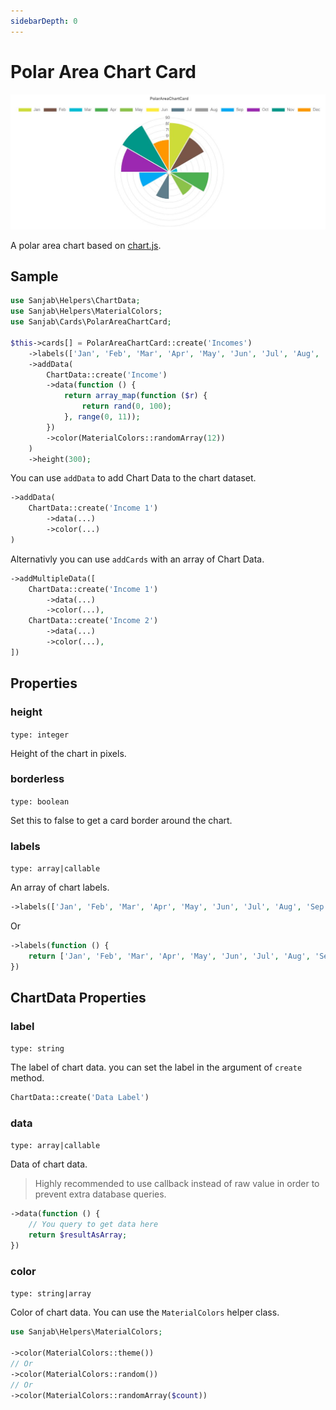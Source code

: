 ```yaml
---
sidebarDepth: 0
---
```

# Polar Area Chart Card
![Polar Area Chart Card](../images/screenshots/cards/polar-area-chart.jpg)


A polar area chart based on [chart.js](https://www.chartjs.org/docs/latest/charts/polar.html).

## Sample
```php
use Sanjab\Helpers\ChartData;
use Sanjab\Helpers\MaterialColors;
use Sanjab\Cards\PolarAreaChartCard;

$this->cards[] = PolarAreaChartCard::create('Incomes')
    ->labels(['Jan', 'Feb', 'Mar', 'Apr', 'May', 'Jun', 'Jul', 'Aug', 'Sep', 'Oct', 'Nov', 'Dec'])
    ->addData(
        ChartData::create('Income')
        ->data(function () {
            return array_map(function ($r) {
                return rand(0, 100);
            }, range(0, 11));
        })
        ->color(MaterialColors::randomArray(12))
    )
    ->height(300);

```

You can use `addData` to add Chart Data to the chart dataset.
```php
->addData(
    ChartData::create('Income 1')
        ->data(...)
        ->color(...)
)
```

Alternativly you can use `addCards` with an array of Chart Data.
```php
->addMultipleData([
    ChartData::create('Income 1')
        ->data(...)
        ->color(...),
    ChartData::create('Income 2')
        ->data(...)
        ->color(...),
])
```

## Properties

### height
`type: integer`

Height of the chart in pixels.

### borderless
`type: boolean`

Set this to false to get a card border around the chart.

### labels
`type: array|callable`

An array of chart labels.

```php
->labels(['Jan', 'Feb', 'Mar', 'Apr', 'May', 'Jun', 'Jul', 'Aug', 'Sep', 'Oct', 'Nov', 'Dec'])
```
Or
```php
->labels(function () {
    return ['Jan', 'Feb', 'Mar', 'Apr', 'May', 'Jun', 'Jul', 'Aug', 'Sep', 'Oct', 'Nov', 'Dec'];
})
```

## ChartData Properties

### label
`type: string`

The label of chart data.
you can set the label in the argument of `create` method.

```php
ChartData::create('Data Label')
```

### data
`type: array|callable`

Data of chart data.

> Highly recommended to use callback instead of raw value in order to prevent extra database queries.

```php
->data(function () {
    // You query to get data here
    return $resultAsArray;
})
```
### color
`type: string|array`

Color of chart data.
You can use the `MaterialColors` helper class.
```php
use Sanjab\Helpers\MaterialColors;

->color(MaterialColors::theme())
// Or
->color(MaterialColors::random())
// Or
->color(MaterialColors::randomArray($count))
```

